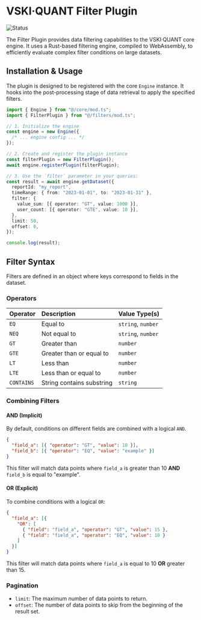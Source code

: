 # VSKI·QUANT Filter Plugin

![Status](https://img.shields.io/badge/Status-experimental-orange)

The Filter Plugin provides data filtering capabilities to the VSKI·QUANT core
engine. It uses a Rust-based filtering engine, compiled to WebAssembly, to
efficiently evaluate complex filter conditions on large datasets.

## Installation & Usage

The plugin is designed to be registered with the core `Engine` instance. It
hooks into the post-processing stage of data retrieval to apply the specified
filters.

```typescript
import { Engine } from "@/core/mod.ts";
import { FilterPlugin } from "@/filters/mod.ts";

// 1. Initialize the engine
const engine = new Engine({
  /* ... engine config ... */
});

// 2. Create and register the plugin instance
const filterPlugin = new FilterPlugin();
await engine.registerPlugin(filterPlugin);

// 3. Use the `filter` parameter in your queries:
const result = await engine.getDataset({
  reportId: "my_report",
  timeRange: { from: "2023-01-01", to: "2023-01-31" },
  filter: {
    value_sum: [{ operator: "GT", value: 1000 }],
    user_count: [{ operator: "GTE", value: 10 }],
  },
  limit: 50,
  offset: 0,
});

console.log(result);
```

## Filter Syntax

Filters are defined in an object where keys correspond to fields in the dataset.

### Operators

| Operator   | Description               | Value Type(s)      |
| :--------- | :------------------------ | :----------------- |
| `EQ`       | Equal to                  | `string`, `number` |
| `NEQ`      | Not equal to              | `string`, `number` |
| `GT`       | Greater than              | `number`           |
| `GTE`      | Greater than or equal to  | `number`           |
| `LT`       | Less than                 | `number`           |
| `LTE`      | Less than or equal to     | `number`           |
| `CONTAINS` | String contains substring | `string`           |

### Combining Filters

#### AND (Implicit)

By default, conditions on different fields are combined with a logical `AND`.

```json
{
  "field_a": [{ "operator": "GT", "value": 10 }],
  "field_b": [{ "operator": "EQ", "value": "example" }]
}
```

This filter will match data points where `field_a` is greater than 10 **AND**
`field_b` is equal to "example".

#### OR (Explicit)

To combine conditions with a logical `OR`:

```json
{
  "field_a": [{
    "OR": [
      { "field": "field_a", "operator": "GT", "value": 15 },
      { "field": "field_a", "operator": "EQ", "value": 10 }
    ]
  }]
}
```

This filter will match data points where `field_a` is equal to 10 **OR** greater
than 15.

### Pagination

- `limit`: The maximum number of data points to return.
- `offset`: The number of data points to skip from the beginning of the result
  set.
